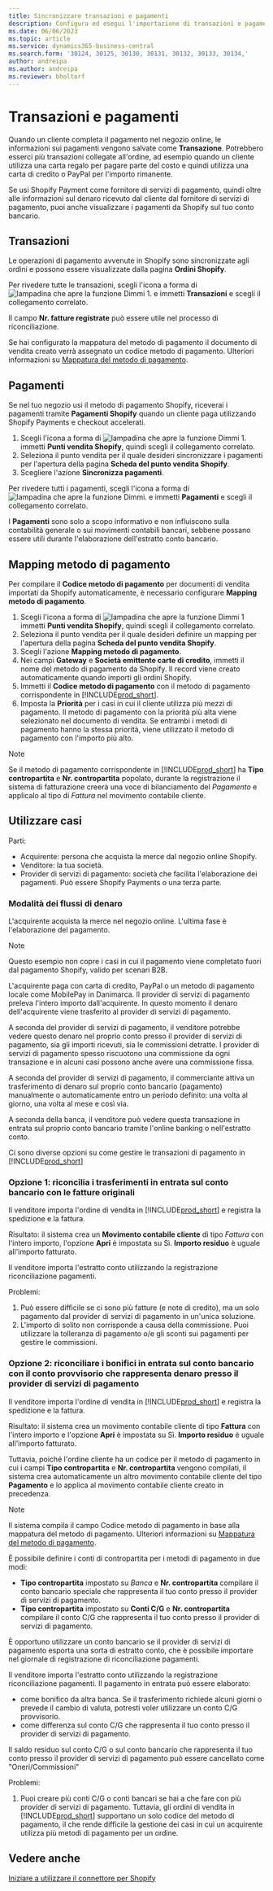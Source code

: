 ```yaml
---
title: Sincronizzare transazioni e pagamenti
description: Configura ed esegui l'importazione di transazioni e pagamenti da Shopify.
ms.date: 06/06/2023
ms.topic: article
ms.service: dynamics365-business-central
ms.search.form: '30124, 30125, 30130, 30131, 30132, 30133, 30134,'
author: andreipa
ms.author: andreipa
ms.reviewer: bholtorf
---
```


# <a name="transactions-and-payouts" />Transazioni e pagamenti

Quando un cliente completa il pagamento nel negozio online, le informazioni sui pagamenti vengono salvate come **Transazione**. Potrebbero esserci più transazioni collegate all'ordine, ad esempio quando un cliente utilizza una carta regalo per pagare parte del costo e quindi utilizza una carta di credito o PayPal per l'importo rimanente.

Se usi Shopify Payment come fornitore di servizi di pagamento, quindi oltre alle informazioni sul denaro ricevuto dal cliente dal fornitore di servizi di pagamento, puoi anche visualizzare i pagamenti da Shopify sul tuo conto bancario.

## <a name="transactions" />Transazioni

Le operazioni di pagamento avvenute in Shopify sono sincronizzate agli ordini e possono essere visualizzate dalla pagina **Ordini Shopify**.

Per rivedere tutte le transazioni, scegli l'icona a forma di ![lampadina che apre la funzione Dimmi 1.](../media/ui-search/search_small.png "Dimmi cosa vuoi fare") e immetti **Transazioni** e scegli il collegamento correlato.

Il campo **Nr. fatture registrate** può essere utile nel processo di riconciliazione.

Se hai configurato la mappatura del metodo di pagamento il documento di vendita creato verrà assegnato un codice metodo di pagamento. Ulteriori informazioni su [Mappatura del metodo di pagamento](#payment-method-mapping).

## <a name="payouts" />Pagamenti

Se nel tuo negozio usi il metodo di pagamento Shopify, riceverai i pagamenti tramite **Pagamenti Shopify** quando un cliente paga utilizzando Shopify Payments e checkout accelerati.

1. Scegli l'icona a forma di ![lampadina che apre la funzione Dimmi 1.](../media/ui-search/search_small.png "Dimmi cosa vuoi fare") immetti **Punti vendita Shopify**, quindi scegli il collegamento correlato.
2. Seleziona il punto vendita per il quale desideri sincronizzare i pagamenti per l'apertura della pagina **Scheda del punto vendita Shopify**.
3. Scegliere l'azione **Sincronizza pagamenti**.

Per rivedere tutti i pagamenti, scegli l'icona a forma di ![lampadina che apre la funzione Dimmi.](../media/ui-search/search_small.png "Dimmi cosa vuoi fare") e immetti **Pagamenti** e scegli il collegamento correlato.

I **Pagamenti** sono solo a scopo informativo e non influiscono sulla contabilità generale o sui movimenti contabili bancari, sebbene possano essere utili durante l'elaborazione dell'estratto conto bancario.

## <a name="payment-method-mapping" />Mapping metodo di pagamento

Per compilare il **Codice metodo di pagamento** per documenti di vendita importati da Shopify automaticamente, è necessario configurare **Mapping metodo di pagamento**.

1. Scegli l'icona a forma di ![lampadina che apre la funzione Dimmi 1](../media/ui-search/search_small.png "Informazioni sull'operazione che si desidera eseguire") immetti **Punti vendita Shopify**, quindi scegli il collegamento correlato.
2. Seleziona il punto vendita per il quale desideri definire un mapping per l'apertura della pagina **Scheda del punto vendita Shopify**.
3. Scegli l'azione **Mapping metodo di pagamento**.
4. Nei campi **Gateway** e **Società emittente carte di credito**, immetti il nome del metodo di pagamento da Shopify. Il record viene creato automaticamente quando importi gli ordini Shopify.
5. Immetti il **Codice metodo di pagamento** con il metodo di pagamento corrispondente in [!INCLUDE[prod_short](../includes/prod_short.md)].
6. Imposta la **Priorità** per i casi in cui il cliente utilizza più mezzi di pagamento. Il metodo di pagamento con la priorità più alta viene selezionato nel documento di vendita. Se entrambi i metodi di pagamento hanno la stessa priorità, viene utilizzato il metodo di pagamento con l'importo più alto.

> [!NOTE]  
> Se il metodo di pagamento corrispondente in [!INCLUDE[prod_short](../includes/prod_short.md)] ha **Tipo contropartita** e **Nr. contropartita** popolato, durante la registrazione il sistema di fatturazione creerà una voce di bilanciamento del *Pagamento* e applicalo al tipo di *Fattura* nel movimento contabile cliente.

## <a name="use-cases" />Utilizzare casi
  
Parti:

* Acquirente: persona che acquista la merce dal negozio online Shopify.
* Venditore: la tua società.
* Provider di servizi di pagamento: società che facilita l'elaborazione dei pagamenti. Può essere Shopify Payments o una terza parte.

### <a name="how-money-flows" />Modalità dei flussi di denaro

L'acquirente acquista la merce nel negozio online. L'ultima fase è l'elaborazione del pagamento.

>[!NOTE]
> Questo esempio non copre i casi in cui il pagamento viene completato fuori dal pagamento Shopify, valido per scenari B2B.
  
L'acquirente paga con carta di credito, PayPal o un metodo di pagamento locale come MobilePay in Danimarca. Il provider di servizi di pagamento preleva l'intero importo dall'acquirente. In questo momento il denaro dell'acquirente viene trasferito al provider di servizi di pagamento.

A seconda del provider di servizi di pagamento, il venditore potrebbe vedere questo denaro nel proprio conto presso il provider di servizi di pagamento, sia gli importi ricevuti, sia le commissioni detratte. I provider di servizi di pagamento spesso riscuotono una commissione da ogni transazione e in alcuni casi possono anche avere una commissione fissa.
  
A seconda del provider di servizi di pagamento, il commerciante attiva un trasferimento di denaro sul proprio conto bancario (pagamento) manualmente o automaticamente entro un periodo definito: una volta al giorno, una volta al mese e così via.
  
A seconda della banca, il venditore può vedere questa transazione in entrata sul proprio conto bancario tramite l'online banking o nell'estratto conto.

Ci sono diverse opzioni su come gestire le transazioni di pagamento in [!INCLUDE[prod_short](../includes/prod_short.md)]
  
### <a name="option-1-reconcile-incoming-transfers-to-bank-account-against-original-invoices" />Opzione 1: riconcilia i trasferimenti in entrata sul conto bancario con le fatture originali
  
Il venditore importa l'ordine di vendita in [!INCLUDE[prod_short](../includes/prod_short.md)] e registra la spedizione e la fattura.

Risultato: il sistema crea un **Movimento contabile cliente** di tipo *Fattura* con l'intero importo, l'opzione **Apri** è impostata su Sì. **Importo residuo** è uguale all'importo fatturato.

Il venditore importa l'estratto conto utilizzando la registrazione riconciliazione pagamenti.

Problemi:

1. Può essere difficile se ci sono più fatture (e note di credito), ma un solo pagamento dal provider di servizi di pagamento in un'unica soluzione.
2. L'importo di solito non corrisponde a causa della commissione. Puoi utilizzare la tolleranza di pagamento o/e gli sconti sui pagamenti per gestire le commissioni.

### <a name="option-2-reconcile-incoming-transfers-to-bank-account-against-interim-account-representing-money-at-the-payment-provider" />Opzione 2: riconciliare i bonifici in entrata sul conto bancario con il conto provvisorio che rappresenta denaro presso il provider di servizi di pagamento
  
Il venditore importa l'ordine di vendita in [!INCLUDE[prod_short](../includes/prod_short.md)] e registra la spedizione e la fattura.
  
Risultato: il sistema crea un movimento contabile cliente di tipo **Fattura** con l'intero importo e l'opzione **Apri** è impostata su Sì. **Importo residuo** è uguale all'importo fatturato.

Tuttavia, poiché l'ordine cliente ha un codice per il metodo di pagamento in cui i campi **Tipo contropartita** e **Nr. contropartita** vengono compilati, il sistema crea automaticamente un altro movimento contabile cliente del tipo **Pagamento** e lo applica al movimento contabile cliente creato in precedenza.

>[!NOTE]
> Il sistema compila il campo Codice metodo di pagamento in base alla mappatura del metodo di pagamento. Ulteriori informazioni su [Mappatura del metodo di pagamento](#payment-method-mapping).
  
È possibile definire i conti di contropartita per i metodi di pagamento in due modi:

* **Tipo contropartita** impostato su *Banca* e **Nr. contropartita** compilare il conto bancario speciale che rappresenta il tuo conto presso il provider di servizi di pagamento.
* **Tipo contropartita** impostato su **Conti C/G** e **Nr. contropartita** compilare il conto C/G che rappresenta il tuo conto presso il provider di servizi di pagamento.

È opportuno utilizzare un conto bancario se il provider di servizi di pagamento esporta una sorta di estratto conto, che è possibile importare nel giornale di registrazione di riconciliazione pagamenti.

Il venditore importa l'estratto conto utilizzando la registrazione riconciliazione pagamenti. Il pagamento in entrata può essere elaborato:

* come bonifico da altra banca. Se il trasferimento richiede alcuni giorni o prevede il cambio di valuta, potresti voler utilizzare un conto C/G provvisorio.
* come differenza sul conto C/G che rappresenta il tuo conto presso il provider di servizi di pagamento.
  
Il saldo residuo sul conto C/G o sul conto bancario che rappresenta il tuo conto presso il provider di servizi di pagamento può essere cancellato come "Oneri/Commissioni"

Problemi:

1. Puoi creare più conti C/G o conti bancari se hai a che fare con più provider di servizi di pagamento. Tuttavia, gli ordini di vendita in [!INCLUDE[prod_short](../includes/prod_short.md)] supportano un solo codice del metodo di pagamento, il che rende difficile la gestione dei casi in cui un acquirente utilizza più metodi di pagamento per un ordine.

## <a name="see-also" />Vedere anche

[Iniziare a utilizzare il connettore per Shopify](get-started.md)  
